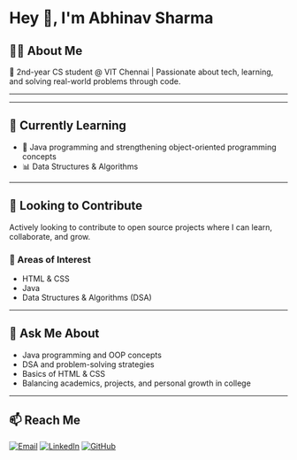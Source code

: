 # Hey 👋, I'm Abhinav Sharma

## 👨‍🎓 About Me
🚀 2nd-year CS student @ VIT Chennai | Passionate about tech, learning, and solving real-world problems through code.
***
***
## 🌱 Currently Learning
- 📘 Java programming and strengthening object-oriented programming concepts
- 📊 Data Structures & Algorithms
***
## 🤝 Looking to Contribute
Actively looking to contribute to open source projects where I can learn, collaborate, and grow.

### 📌 Areas of Interest
- HTML & CSS
- Java
- Data Structures & Algorithms (DSA)
***
## 💬 Ask Me About
- Java programming and OOP concepts  
- DSA and problem-solving strategies  
- Basics of HTML & CSS  
- Balancing academics, projects, and personal growth in college
***
## 📫 Reach Me

[![Email](https://img.shields.io/badge/Email-D14836?style=flat&logo=gmail&logoColor=white)](mailto:abhinav252006@gmail.com)
[![LinkedIn](https://img.shields.io/badge/LinkedIn-blue?style=flat&logo=linkedin&logoColor=white)](https://www.linkedin.com/in/abhinav-sharma)
[![GitHub](https://img.shields.io/badge/GitHub-000?style=flat&logo=github&logoColor=white)](https://github.com/abhinav2503)
 




<!--
**abhi-nav-25/abhi-nav-25** is a ✨ _special_ ✨ repository because its `README.md` (this file) appears on your GitHub profile.

Here are some ideas to get you started:

- 🔭 I’m currently working on ...
- 🌱 I’m currently learning ...
- 👯 I’m looking to collaborate on ...
- 🤔 I’m looking for help with ...
- 💬 Ask me about ...
- 📫 How to reach me: ...
- 😄 Pronouns: ...
- ⚡ Fun fact: ...
-->


